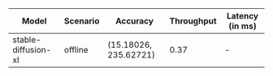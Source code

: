 | Model               | Scenario   | Accuracy              |   Throughput | Latency (in ms)   |
|---------------------|------------|-----------------------|--------------|-------------------|
| stable-diffusion-xl | offline    | (15.18026, 235.62721) |         0.37 | -                 |